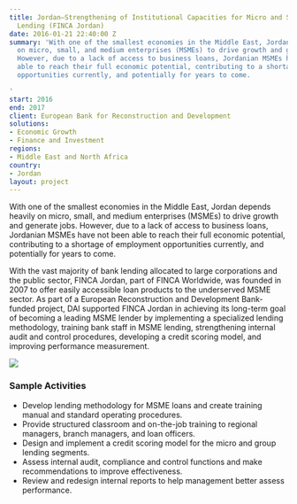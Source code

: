 ```yaml
---
title: Jordan—Strengthening of Institutional Capacities for Micro and Small Enterprises
  Lending (FINCA Jordan)
date: 2016-01-21 22:40:00 Z
summary: 'With one of the smallest economies in the Middle East, Jordan depends heavily
  on micro, small, and medium enterprises (MSMEs) to drive growth and generate jobs.
  However, due to a lack of access to business loans, Jordanian MSMEs have not been
  able to reach their full economic potential, contributing to a shortage of employment
  opportunities currently, and potentially for years to come.

'
start: 2016
end: 2017
client: European Bank for Reconstruction and Development
solutions:
- Economic Growth
- Finance and Investment
regions:
- Middle East and North Africa
country:
- Jordan
layout: project
---
```


With one of the smallest economies in the Middle East, Jordan depends heavily on micro, small, and medium enterprises (MSMEs) to drive growth and generate jobs. However, due to a lack of access to business loans, Jordanian MSMEs have not been able to reach their full economic potential, contributing to a shortage of employment opportunities currently, and potentially for years to come.

With the vast majority of bank lending allocated to large corporations and the public sector, FINCA Jordan, part of FINCA Worldwide, was founded in 2007 to offer easily accessible loan products to the underserved MSME sector. As part of a European Reconstruction and Development Bank-funded project, DAI supported FINCA Jordan in achieving its long-term goal of becoming a leading MSME lender by implementing a specialized lending methodology, training bank staff in MSME lending, strengthening internal audit and control procedures, developing a credit scoring model, and improving performance measurement.

![][1]

### Sample Activities

* Develop lending methodology for MSME loans and create training manual and standard operating procedures.
* Provide structured classroom and on-the-job training to regional managers, branch managers, and loan officers.
* Design and implement a credit scoring model for the micro and group lending segments.
* Assess internal audit, compliance and control functions and make recommendations to improve effectiveness.
* Review and redesign internal reports to help management better assess performance.

[1]: https://assetify-dai.com/projects/FINCA%20pic.jpg
